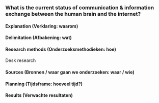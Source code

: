 ### What is the current status of communication & information exchange between the human brain and the internet?

#### Explanation (Verklaring: waarom)


#### Delimitation (Afbakening: wat)


#### Research methods (Onderzoeksmethodieken: hoe)
Desk research

#### Sources (Bronnen / waar gaan we onderzoeken: waar / wie)


#### Planning (Tijdsframe: hoeveel tijd?)


#### Results (Verwachte resultaten)
